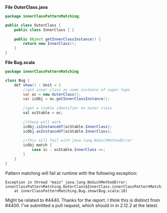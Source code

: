 **File OuterClass.java**

```java
package innerClassPatternMatching;

public class OuterClass {
	public class InnerClass { }
	
	public Object getInnerClassInstance() {
		return new InnerClass();
	}
}
```

**File Bug.scala**

```java
package innerClassPatternMatching

class Bug {
	def show() : Unit = {
		//get inner class as some instance of super type
		var oc = new OuterClass();
		var icObj = oc.getInnerClassInstance();
		
		//get a stable identifier on outer class
		val ocStable = oc;
		
		//these will work
		icObj.isInstanceOf[ocStable.InnerClass];
		icObj.asInstanceOf[ocStable.InnerClass];
		
		//this will fail with java.lang.NoSuchMethodError
		icObj match {
			case ic : ocStable.InnerClass =>;
		}
	}
}
```

Pattern matching will fail at runtime with the following exception:

```
Exception in thread "main" java.lang.NoSuchMethodError: innerClassPatternMatching.OuterClass$InnerClass.innerClassPatternMatching$OuterClass$InnerClass$$$outer()LinnerClassPatternMatching/OuterClass;
	at innerClassPatternMatching.Bug.show(Bug.scala:18)
```

Might be related to #4440.
Thanks for the report. I think this is distinct from #4400. I've submitted a pull request, which should in in 2.12.2 at the latest.
